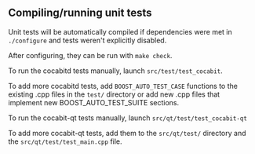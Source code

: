 Compiling/running unit tests
------------------------------------

Unit tests will be automatically compiled if dependencies were met in `./configure`
and tests weren't explicitly disabled.

After configuring, they can be run with `make check`.

To run the cocabitd tests manually, launch `src/test/test_cocabit`.

To add more cocabitd tests, add `BOOST_AUTO_TEST_CASE` functions to the existing
.cpp files in the `test/` directory or add new .cpp files that
implement new BOOST_AUTO_TEST_SUITE sections.

To run the cocabit-qt tests manually, launch `src/qt/test/test_cocabit-qt`

To add more cocabit-qt tests, add them to the `src/qt/test/` directory and
the `src/qt/test/test_main.cpp` file.
